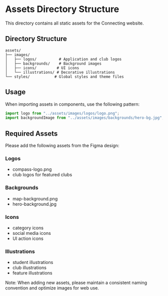 # Assets Directory Structure

This directory contains all static assets for the Connecting website.

## Directory Structure

```
assets/
├── images/
│   ├── logos/          # Application and club logos
│   ├── backgrounds/    # Background images
│   ├── icons/         # UI icons
│   └── illustrations/ # Decorative illustrations
└── styles/           # Global styles and theme files
```

## Usage

When importing assets in components, use the following pattern:

```javascript
import logo from "../assets/images/logos/logo.png";
import backgroundImage from "../assets/images/backgrounds/hero-bg.jpg";
```

## Required Assets

Please add the following assets from the Figma design:

### Logos

- compass-logo.png
- club logos for featured clubs

### Backgrounds

- map-background.png
- hero-background.jpg

### Icons

- category icons
- social media icons
- UI action icons

### Illustrations

- student illustrations
- club illustrations
- feature illustrations

Note: When adding new assets, please maintain a consistent naming convention and optimize images for web use.
